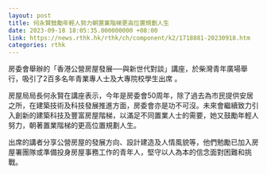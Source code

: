 ```yaml
---
layout: post
title: 何永賢鼓勵年輕人努力朝置業階梯更高位置規劃人生
date: 2023-09-18 18:05:35.000000000 +08:00
link: https://news.rthk.hk/rthk/ch/component/k2/1718881-20230918.htm
categories: rthk
---
```


房委會舉辦的「香港公營房屋發展──與新世代對談」講座，於柴灣青年廣場舉行，吸引了2百多名年青業專人士及大專院校學生出席 。

房屋局局長何永賢在講座表示，今年是房委會50周年，除了過去為市民提供安居之所，在建築技術及科技發展推進方面，房委會亦是功不可沒。未來會繼續致力引入創新的建築科技及豐富房屋階梯，以滿足不同置業人士的需要，她又鼓勵年輕人努力，朝著置業階梯的更高位置規劃人生。
 
出席的講者分享公營房屋的發展方向、設計建造及人情風貌等，他們勉勵已加入房屋署團隊或準備投身房屋事務工作的青年人，堅守以人為本的信念面對困難和挑戰。
